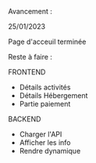Avancement : 

25/01/2023 

Page d'acceuil terminée 

Reste à faire : 

FRONTEND
- Détails activités 
- Détails Hébergement
- Partie paiement 

BACKEND 
- Charger l'API
- Afficher les info 
- Rendre dynamique